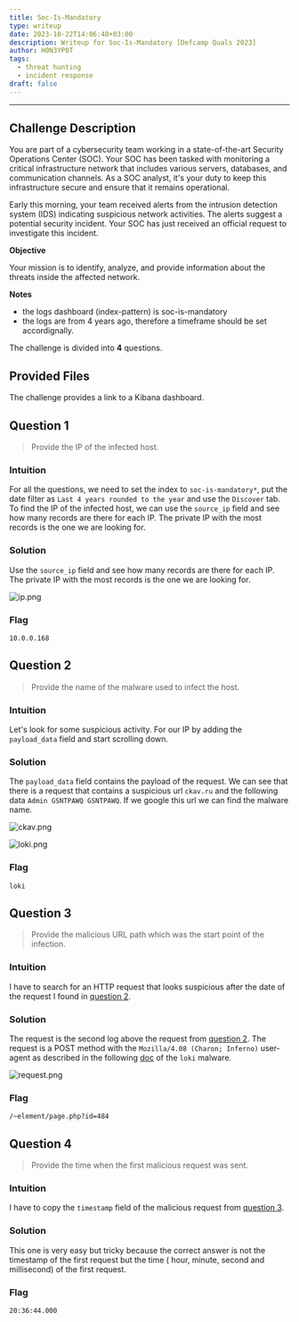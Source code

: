 ```yaml
---
title: Soc-Is-Mandatory
type: writeup
date: 2023-10-22T14:06:48+03:00
description: Writeup for Soc-Is-Mandatory [Defcamp Quals 2023]
author: H0N3YP0T
tags:
  - threat hunting
  - incident response
draft: false
---
```


___

## Challenge Description

You are part of a cybersecurity team working in a state-of-the-art Security Operations Center (SOC). Your SOC has been
tasked with monitoring a critical infrastructure network that includes various servers, databases, and communication
channels. As a SOC analyst, it's your duty to keep this infrastructure secure and ensure that it remains operational.

Early this morning, your team received alerts from the intrusion detection system (IDS) indicating suspicious network
activities. The alerts suggest a potential security incident. Your SOC has just received an official request to
investigate this incident.

**Objective**

Your mission is to identify, analyze, and provide information about the threats inside the affected network.

**Notes**

- the logs dashboard (index-pattern) is soc-is-mandatory
- the logs are from 4 years ago, therefore a timeframe should be set accordignally.

The challenge is divided into **4** questions.

## Provided Files

The challenge provides a link to a Kibana dashboard.

## Question 1

> Provide the IP of the infected host.

### Intuition

For all the questions, we need to set the index
to `soc-is-mandatory*`, put the date filter as `Last 4 years rounded to the year` and use the `Discover` tab.
To find the IP of the infected host, we can use the `source_ip` field and see how many records are there for each IP.
The private IP with the most records is the one we are looking for.

### Solution

Use the `source_ip` field and see how many records are there for each IP. The private IP with the most records is the
one we are looking for.

![ip.png](/images/defcamp_quals_2023/ip.png)

### Flag

`10.0.0.168`

## Question 2

> Provide the name of the malware used to infect the host.

### Intuition

Let's look for some suspicious activity. For our IP by adding the `payload_data` field and start scrolling down.

### Solution

The `payload_data` field contains the payload of the request. We can see that there is a request that contains a
suspicious
url `ckav.ru` and the following data `Admin GSNTPAWQ GSNTPAWQ`. If we google this url we can find the malware name.

![ckav.png](/images/defcamp_quals_2023/ckav.png)

![loki.png](/images/defcamp_quals_2023/loki.png)

### Flag

`loki`

## Question 3

> Provide the malicious URL path which was the start point of the infection.

### Intuition

I have to search for an HTTP request that looks suspicious after the date of the request I found
in [question 2](#question-2).

### Solution

The request is the second log above the request from [question 2](#question-2). The request is a POST method with
the `Mozilla/4.08 (Charon; Inferno)` user-agent
as described in the following [doc](https://unit42.paloaltonetworks.com/lokibot-spike-analysis/) of the `loki` malware.

![request.png](/images/defcamp_quals_2023/request.png)

### Flag

`/~element/page.php?id=484`

## Question 4

> Provide the time when the first malicious request was sent.

### Intuition

I have to copy the `timestamp` field of the malicious request from [question 3](#question-3).

### Solution

This one is very easy but tricky because the correct answer is not the timestamp of the first request but the time (
hour, minute, second and millisecond) of the first request.

### Flag

`20:36:44.000`

